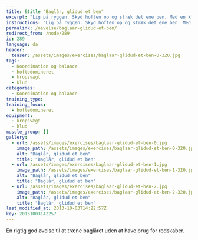 ```yaml
---
title: &title "Baglår, glidud et ben"
excerpt: "Lig på ryggen. Skyd hoften op og stræk det ene ben. Med en klud under den anden fod lader du fødderne glide udad indtil kroppen er så ret som muligt. Træk dig tilbage til udgangspunktet."
instructions: "Lig på ryggen. Skyd hoften op og stræk det ene ben. Med en klud under den anden fod lader du fødderne glide udad indtil kroppen er så ret som muligt. Træk dig tilbage til udgangspunktet."
permalink: /oevelse/baglaar-glidud-et-ben/
redirect_from: /node/289
id: 289
language: da
header:
  teaser: /assets/images/exercises/baglaar-glidud-et-ben-0-320.jpg
tags:
  - Koordination og balance
  - hoftedomineret
  - kropsvægt
  - klud
categories:
  - Koordination og balance
training_type: 
training_focus: 
  - hoftedomineret
equipment:
  - kropsvægt
  - klud
muscle_group: []
gallery:
  - url: /assets/images/exercises/baglaar-glidud-et-ben-0.jpg
    image_path: /assets/images/exercises/baglaar-glidud-et-ben-0-320.jpg
    alt: "Baglår, glidud et ben"
    title: "Baglår, glidud et ben"
  - url: /assets/images/exercises/baglaar-glidud-et-ben-1.jpg
    image_path: /assets/images/exercises/baglaar-glidud-et-ben-1-320.jpg
    alt: "Baglår, glidud et ben"
    title: "Baglår, glidud et ben"
  - url: /assets/images/exercises/baglaar-glidud-et-ben-2.jpg
    image_path: /assets/images/exercises/baglaar-glidud-et-ben-2-320.jpg
    alt: "Baglår, glidud et ben"
    title: "Baglår, glidud et ben"
last_modified_at: 2013-10-03T14:22:57Z
key: 20131003142257
---
```


En rigtig god øvelse til at træne baglåret uden at have brug for redskaber.
